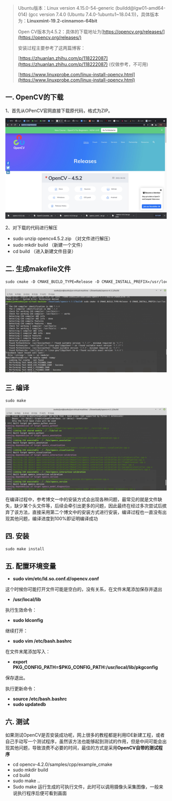 

>  Ubuntu版本：Linux version 4.15.0-54-generic (buildd@lgw01-amd64-014) (gcc version 7.4.0 (Ubuntu 7.4.0-1ubuntu1~18.04.1))，具体版本为：**Linuxmint-19.2-cinnamon-64bit**
>
>  Open CV版本为4.5.2：具体的下载地址为[https://opencv.org/releases/](https://opencv.org/releases/)
>
>  安装过程主要参考了这两篇博客：
>
>  [https://zhuanlan.zhihu.com/p/118222087](https://zhuanlan.zhihu.com/p/118222087) (仅做参考，不可用)
>
>  [https://www.linuxprobe.com/linux-install-opencv.html](https://www.linuxprobe.com/linux-install-opencv.html)

## 一. OpenCV的下载

1、首先从OPenCV官网直接下载原代码，格式为ZIP。

<p align="center">
<img src="./images/opencv.jpg"/>
</p>
2、对下载的代码进行解压

* sudo unzip  opencv4.5.2.zip （对文件进行解压）
* sudo mkdir build （新建一个文件）
* cd  build （进入新建文件目录）

## 二. 生成makefile文件

```html
sudo cmake -D CMAKE_BUILD_TYPE=Release -D CMAKE_INSTALL_PREFIX=/usr/local ..
```

<p align="center">
<img src="./images/cmake.jpg"/>
</p>

## 三. 编译

```html
sudo make
```

<p align="center">
<img src="./images/make.jpg"/>
</p>

在编译过程中，参考博文一中的安装方式会出现各种问题，最常见的就是文件缺失，缺少某个头文件等，后续会牵引出更多的问题，因此最终在经过多次尝试后摈弃了该方法，直接采用第二个博文中的安装方式进行安装，编译过程也一直没有出现其他问题，编译进度到100%即证明编译成功

## 四. 安装

```html
sudo make install
```

## 五. 配置环境变量

* **sudo vim/etc/ld.so.conf.d/opencv.conf**

这个时候你可能打开文件可能是空白的，没有关系，在文件末尾添加保存并退出

* **/usr/local/lib**

执行生效命令：

* **sudo ldconfig**

继续打开：

* **sudo vim /etc/bash.bashrc**

在文件末尾添加写入：

* **export PKG_CONFIG_PATH=$PKG_CONFIG_PATH:/usr/local/lib/pkgconfig**

保存退出。

执行更新命令：

* **source /etc/bash.bashrc**
* **sudo updatedb**

## 六. 测试

如果测试OpenCV是否安装成功呢，网上很多的教程都是利用IDE新建工程，或者自己手动写一个测试程序，虽然该方法也能够起到测试的作用，但是中间可能会出现其他问题，导致浪费不必要的时间，最佳的方式是采用**OpenCV自带的测试程序**

* cd opencv-4.2.0/samples/cpp/example_cmake
* sudo mkdir build
* cd build
* sudo make ..
* Sudo make
运行生成的可执行文件，此时可以调用摄像头采集图像，一般来说执行程序后便可看到画面


